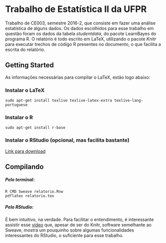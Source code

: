 # Trabalho de Estatística II da UFPR
Trabalho de CE003, semestre 2016-2, que consiste em fazer uma análise estatística de alguns dados. Os dados escolhidos para esse trabalho em questão foram os dados da tabela <em>studentdata</em>, do pacote LearnBayes do programa R. O relatório é todo escrito em LaTeX, utilizando o pacote <em>Knitr</em> para executar trechos de código R presentes no documento, o que facilita a escrita do relatório.

## Getting Started
As informações necessárias para compilar o LaTeX, estão logo abaixo:

### Instalar o LaTeX
```
sudo apt-get install texlive texlive-latex-extra texlive-lang-portuguese
```

### Instalar o R
```
sudo apt-get install r-base
```

### Instalar o RStudio (opcional, mas facilita bastante)
[Link para download](https://www.rstudio.com/products/rstudio/download3/)

## Compilando
##### Pelo terminal:
```
R CMD Sweave relatorio.Rnw
pdflatex relatorio.tex
```

##### Pelo RStudio:
É bem intuitivo, na verdade. Para facilitar o entendimento, é interessante assistir esse [vídeo](http://cdn.screenr.com/video/8352c25b-7324-4134-970b-b7c427381adb.mp4) que, apesar de ser do Knitr, software semelhante ao Sweave, mostra um pouquinho sobre algumas funcionalidades interessantes do RStudio, o suficiente para esse trabalho.  

